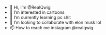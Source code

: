 - 👋 Hi, I’m @RealQwig
- 👀 I’m interested in cartoons 
- 🌱 I’m currently learning pc shit
- 💞️ I’m looking to collaborate with elon musk lol 
- 📫 How to reach me instagram @realqwig

<!---
RealQwig/RealQwig is a ✨ special ✨ repository because its `README.md` (this file) appears on your GitHub profile.
You can click the Preview link to take a look at your changes.
--->

